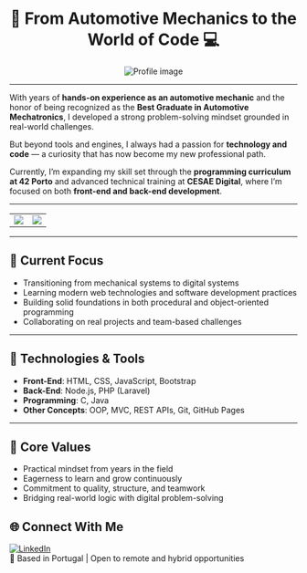 <div align="center">

# 🔧 From Automotive Mechanics to the World of Code 💻

<img src="https://i.postimg.cc/26m0xS5m/5f6d87ab-8ffb-46cd-9e72-9fe9b91c839e.jpg" alt="Profile image" />

</div>

---

With years of **hands-on experience as an automotive mechanic** and the honor of being recognized as the **Best Graduate in Automotive Mechatronics**, I developed a strong problem-solving mindset grounded in real-world challenges.

But beyond tools and engines, I always had a passion for **technology and code** — a curiosity that has now become my new professional path.

Currently, I’m expanding my skill set through the **programming curriculum at 42 Porto** and advanced technical training at **CESAE Digital**, where I’m focused on both **front-end and back-end development**.

---

<table>
  <tr>
    <td>
      <img src="https://github-readme-stats.vercel.app/api/top-langs/?username=RafaelSKD&theme=dark&hide_border=false&include_all_commits=false&count_private=false&layout=compact" />
    </td>
    <td>
      <img src="https://quotes-github-readme.vercel.app/api?type=horizontal&theme=dark" />
    </td>
  </tr>
</table>

---


## 🚀 Current Focus

- Transitioning from mechanical systems to digital systems  
- Learning modern web technologies and software development practices  
- Building solid foundations in both procedural and object-oriented programming  
- Collaborating on real projects and team-based challenges

---

## 🧰 Technologies & Tools

- **Front-End**: HTML, CSS, JavaScript, Bootstrap  
- **Back-End**: Node.js, PHP (Laravel)  
- **Programming**: C, Java  
- **Other Concepts**: OOP, MVC, REST APIs, Git, GitHub Pages

---

## 🌟 Core Values

- Practical mindset from years in the field  
- Eagerness to learn and grow continuously  
- Commitment to quality, structure, and teamwork  
- Bridging real-world logic with digital problem-solving


## 🌐 Connect With Me

[![LinkedIn](https://img.shields.io/badge/LinkedIn-%230077B5.svg?logo=linkedin&logoColor=white)](https://linkedin.com/in/rafaelskd)  
📍 Based in Portugal | Open to remote and hybrid opportunities
